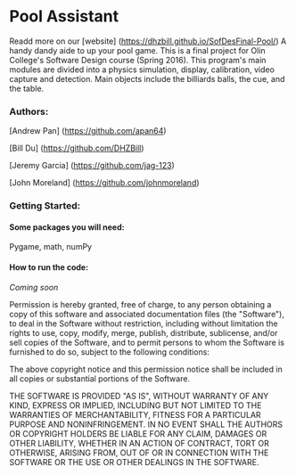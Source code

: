 # Pool Assistant
Readd more on our [website] (https://dhzbill.github.io/SofDesFinal-Pool/)
A handy dandy aide to up your pool game.
This is a final project for Olin College's Software Design course (Spring 2016). 
This program's main modules are divided into a physics simulation, display, calibration, video capture and detection. Main objects include the billiards balls, the cue, and the table. 

### Authors:
[Andrew Pan] (https://github.com/apan64)

[Bill Du] (https://github.com/DHZBill)

[Jeremy Garcia] (https://github.com/jag-123)

[John Moreland] (https://github.com/johnmoreland)

### Getting Started:
#### Some packages you will need:
Pygame, math, numPy 

#### How to run the code:
*Coming soon*


Permission is hereby granted, free of charge, to any person obtaining a copy of this software and associated documentation files (the "Software"), to deal in the Software without restriction, including without limitation the rights to use, copy, modify, merge, publish, distribute, sublicense, and/or sell copies of the Software, and to permit persons to whom the Software is furnished to do so, subject to the following conditions:

The above copyright notice and this permission notice shall be included in all copies or substantial portions of the Software.

THE SOFTWARE IS PROVIDED "AS IS", WITHOUT WARRANTY OF ANY KIND, EXPRESS OR IMPLIED, INCLUDING BUT NOT LIMITED TO THE WARRANTIES OF MERCHANTABILITY, FITNESS FOR A PARTICULAR PURPOSE AND NONINFRINGEMENT. IN NO EVENT SHALL THE AUTHORS OR COPYRIGHT HOLDERS BE LIABLE FOR ANY CLAIM, DAMAGES OR OTHER LIABILITY, WHETHER IN AN ACTION OF CONTRACT, TORT OR OTHERWISE, ARISING FROM, OUT OF OR IN CONNECTION WITH THE SOFTWARE OR THE USE OR OTHER DEALINGS IN THE SOFTWARE.
